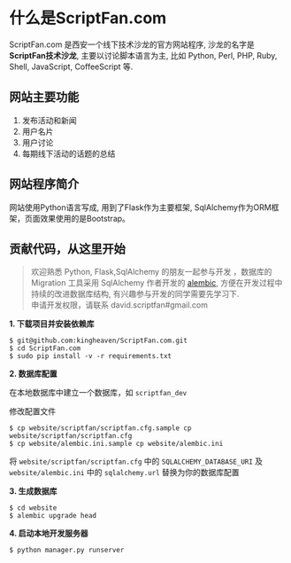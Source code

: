 什么是ScriptFan.com
===================

ScriptFan.com 是西安一个线下技术沙龙的官方网站程序, 沙龙的名字是**ScriptFan技术沙龙**, 主要以讨论脚本语言为主, 比如 Python, Perl, PHP, Ruby, Shell, JavaScript, CoffeeScript 等.

## 网站主要功能

1. 发布活动和新闻
2. 用户名片
3. 用户讨论
4. 每期线下活动的话题的总结

## 网站程序简介

网站使用Python语言写成, 用到了Flask作为主要框架, SqlAlchemy作为ORM框架，页面效果使用的是Bootstrap。

## 贡献代码，从这里开始

> 欢迎熟悉 Python, Flask,SqlAlchemy 的朋友一起参与开发 ，数据库的 Migration 工具采用 SqlAlchemy 作者开发的 [alembic](http://alembic.readthedocs.org/en/latest/tutorial.html#editing-the-ini-file), 方便在开发过程中持续的改进数据库结构, 有兴趣参与开发的同学需要先学习下.  
> 申请开发权限，请联系 david.scriptfan#gmail.com  

**1. 下载项目并安装依赖库**

    $ git@github.com:kingheaven/ScriptFan.com.git
    $ cd ScriptFan.com
    $ sudo pip install -v -r requirements.txt

**2. 数据库配置**

在本地数据库中建立一个数据库，如 ``scriptfan_dev``

修改配置文件

    $ cp website/scriptfan/scriptfan.cfg.sample cp website/scriptfan/scriptfan.cfg
    $ cp website/alembic.ini.sample cp website/alembic.ini

将 ``website/scriptfan/scriptfan.cfg`` 中的 ``SQLALCHEMY_DATABASE_URI`` 及 ``website/alembic.ini`` 中的 ``sqlalchemy.url`` 替换为你的数据库配置

**3. 生成数据库**

    $ cd website
    $ alembic upgrade head

**4. 启动本地开发服务器**

    $ python manager.py runserver
